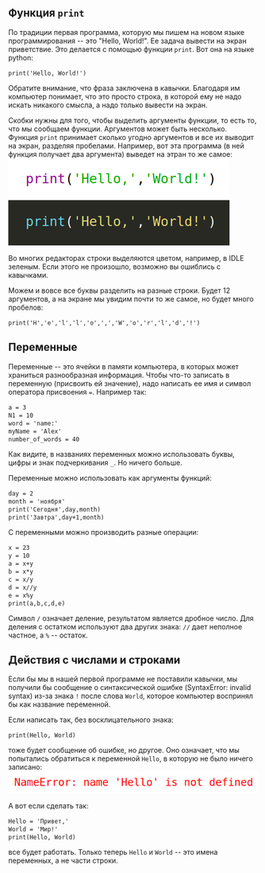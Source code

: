 ## Функция ```print```

По традиции первая программа, которую мы пишем на новом языке программирования -- это "Hello, World!". Ее задача вывести на экран приветствие. Это делается с помощью функции ```print```. Вот она на языке python:

    print('Hello, World!')

Обратите внимание, что фраза заключена в кавычки. Благодаря им компьютер понимает, что это просто строка, в которой ему не надо искать никакого смысла, а надо только вывести на экран. 

Скобки нужны для того, чтобы выделить аргументы функции, то есть то, что мы сообщаем функции. Аргументов может быть несколько. Функция ```print``` принимает сколько угодно аргументов и все их выводит на экран, разделяя пробелами. Например, вот эта программа (в ней функция получает два аргумента) выведет на этран то же самое:
![print('Hello,','World!')](color_styles.png "Выделение цветом")

Во многих редакторах строки выделяются цветом, например, в IDLE зеленым. Если этого не произошло, возможно вы ошиблись с кавычками.

Можем и вовсе все буквы разделить на разные строки. Будет 12 аргументов, а на экране мы увидим почти то же самое, но будет много пробелов:

    print('H','e','l','l','o',',','W','o','r','l','d','!')


## Переменные

Переменные -- это ячейки в памяти компьютера, в которых может храниться разнообразная информация. Чтобы что-то записать в переменную (присвоить ей значение), надо написать ее имя и символ оператора присвоения ```=```. Например так:

    a = 3
    N1 = 10
    word = 'name:'
    myName = 'Alex'
    number_of_words = 40

Как видите, в названиях переменных можно использовать буквы, цифры и знак подчеркивания ```_```. Но ничего больше.

Переменные можно использовать как аргументы функций:

    day = 2
    month = 'ноября'
    print('Сегодня',day,month)
    print('Завтра',day+1,month)

С переменными можно производить разные операции:

    x = 23
    y = 10
    a = x+y
    b = x*y
    c = x/y
    d = x//y
    e = x%y
    print(a,b,c,d,e)

Символ ```/``` означает деление, результатом является дробное число. Для деления с остатком используют два других знака: ```//``` дает неполное частное, а ```%``` -- остаток.


## Действия с числами и строками

Если бы мы в нашей первой программе не поставили кавычки, мы получили бы сообщение о синтаксической ошибке (SyntaxError: invalid syntax) из-за знака ```!``` после слова ```World```, которое компьютер воспринял бы как название переменной.

Если написать так, без восклицательного знака:

    print(Hello, World)

тоже будет сообщение об ошибке, но другое. Оно означает, что мы попытались обратиться к переменной ```Hello```, в которую не было ничего записано:
![NameError: name 'Hello' is not defined](name_error.png "Ошибка имени")

А вот если сделать так:

    Hello = 'Привет,'
    World = 'Мир!'
    print(Hello, World)

все будет работать. Только теперь ```Hello``` и ```World``` -- это имена переменных, а не части строки.
